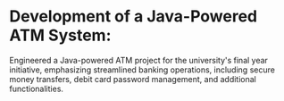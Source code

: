 # Development of a Java-Powered ATM System:
Engineered a Java-powered ATM project for the university's final year initiative, emphasizing streamlined banking operations, including secure money transfers, debit card password management, and additional functionalities.
